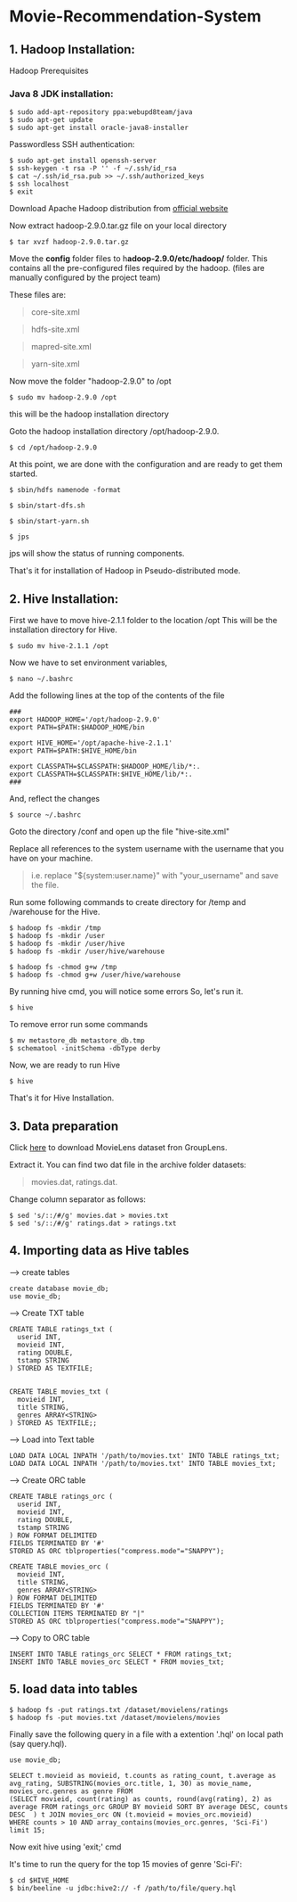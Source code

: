# Movie-Recommendation-System

## 1. Hadoop Installation:

Hadoop Prerequisites

### Java 8 JDK installation:

```
$ sudo add-apt-repository ppa:webupd8team/java
$ sudo apt-get update
$ sudo apt-get install oracle-java8-installer
```

Passwordless SSH authentication:

```
$ sudo apt-get install openssh-server
$ ssh-keygen -t rsa -P '' -f ~/.ssh/id_rsa
$ cat ~/.ssh/id_rsa.pub >> ~/.ssh/authorized_keys
$ ssh localhost
$ exit
```

Download Apache Hadoop distribution from [official website](http://redrockdigimark.com/apachemirror/hadoop/common/hadoop-2.9.0/hadoop-2.9.0.tar.gz)

Now extract hadoop-2.9.0.tar.gz file on your local directory

```
$ tar xvzf hadoop-2.9.0.tar.gz
```

Move the **config** folder files to h**adoop-2.9.0/etc/hadoop/** folder.
This contains all the pre-configured files required by the hadoop.
(files are manually configured by the project team)

These files are:

> core-site.xml

> hdfs-site.xml

> mapred-site.xml

> yarn-site.xml


Now move the folder "hadoop-2.9.0" to /opt

```
$ sudo mv hadoop-2.9.0 /opt
```

this will be the hadoop installation directory

Goto the hadoop installation directory /opt/hadoop-2.9.0.

```
$ cd /opt/hadoop-2.9.0
```


At this point, we are done with the configuration and are ready to get them started.

```
$ sbin/hdfs namenode -format

$ sbin/start-dfs.sh

$ sbin/start-yarn.sh

$ jps
```

jps will show the status of running components.

That's it for installation of Hadoop in Pseudo-distributed mode.


## 2. Hive Installation:

First we have to move hive-2.1.1 folder to the location /opt
This will be the installation directory for Hive.

```
$ sudo mv hive-2.1.1 /opt
```

Now we have to set environment variables,

```
$ nano ~/.bashrc
```

Add the following lines at the top of the contents of the file

```
###
export HADOOP_HOME='/opt/hadoop-2.9.0'
export PATH=$PATH:$HADOOP_HOME/bin

export HIVE_HOME='/opt/apache-hive-2.1.1'
export PATH=$PATH:$HIVE_HOME/bin

export CLASSPATH=$CLASSPATH:$HADOOP_HOME/lib/*:.
export CLASSPATH=$CLASSPATH:$HIVE_HOME/lib/*:.
###
```

And, reflect the changes

```
$ source ~/.bashrc
```

Goto the directory /conf and open up the file "hive-site.xml"

Replace all references to the system username with the username that you have on your machine.
> i.e. replace "${system:user.name}" with "your_username" and save the file.

Run some following commands to create directory for /temp and /warehouse for the Hive.

```
$ hadoop fs -mkdir /tmp
$ hadoop fs -mkdir /user
$ hadoop fs -mkdir /user/hive
$ hadoop fs -mkdir /user/hive/warehouse

$ hadoop fs -chmod g+w /tmp
$ hadoop fs -chmod g+w /user/hive/warehouse
```

By running hive cmd, you will notice some errors
So, let's run it.

```
$ hive
```

To remove error run some commands

```
$ mv metastore_db metastore_db.tmp
$ schematool -initSchema -dbType derby
```

Now, we are ready to run Hive

```
$ hive
```

That's it for Hive Installation.

## 3. Data preparation

Click [here](http://files.grouplens.org/datasets/movielens/ml-10m.zip) to download MovieLens dataset fron GroupLens.

Extract it.
You can find two dat file in the archive folder datasets:

> movies.dat, ratings.dat.

Change column separator as follows:

```
$ sed 's/::/#/g' movies.dat > movies.txt
$ sed 's/::/#/g' ratings.dat > ratings.txt
```

## 4. Importing data as Hive tables

--> create tables

```
create database movie_db;
use movie_db;
```

--> Create TXT table
```
CREATE TABLE ratings_txt (
  userid INT, 
  movieid INT,
  rating DOUBLE, 
  tstamp STRING
) STORED AS TEXTFILE;


CREATE TABLE movies_txt (
  movieid INT, 
  title STRING,
  genres ARRAY<STRING>
) STORED AS TEXTFILE;;
```

--> Load into Text table
```
LOAD DATA LOCAL INPATH '/path/to/movies.txt' INTO TABLE ratings_txt;
LOAD DATA LOCAL INPATH '/path/to/movies.txt' INTO TABLE movies_txt;
```

--> Create ORC table
```
CREATE TABLE ratings_orc (
  userid INT, 
  movieid INT,
  rating DOUBLE, 
  tstamp STRING
) ROW FORMAT DELIMITED
FIELDS TERMINATED BY '#'
STORED AS ORC tblproperties("compress.mode"="SNAPPY");

CREATE TABLE movies_orc (
  movieid INT, 
  title STRING,
  genres ARRAY<STRING>
) ROW FORMAT DELIMITED
FIELDS TERMINATED BY '#'
COLLECTION ITEMS TERMINATED BY "|"
STORED AS ORC tblproperties("compress.mode"="SNAPPY");
```

--> Copy to ORC table
```
INSERT INTO TABLE ratings_orc SELECT * FROM ratings_txt;
INSERT INTO TABLE movies_orc SELECT * FROM movies_txt;
```

## 5. load data into tables

```
$ hadoop fs -put ratings.txt /dataset/movielens/ratings
$ hadoop fs -put movies.txt /dataset/movielens/movies
```

Finally save the following query in a file with a extention '.hql' on local path (say query.hql).

```
use movie_db;

SELECT t.movieid as movieid, t.counts as rating_count, t.average as avg_rating, SUBSTRING(movies_orc.title, 1, 30) as movie_name, movies_orc.genres as genre FROM
(SELECT movieid, count(rating) as counts, round(avg(rating), 2) as average FROM ratings_orc GROUP BY movieid SORT BY average DESC, counts DESC	) t JOIN movies_orc ON (t.movieid = movies_orc.movieid)
WHERE counts > 10 AND array_contains(movies_orc.genres, 'Sci-Fi')
limit 15;
```

Now exit hive using 'exit;' cmd

It's time to run the query for the top 15 movies of genre 'Sci-Fi':

```
$ cd $HIVE_HOME
$ bin/beeline -u jdbc:hive2:// -f /path/to/file/query.hql
```
